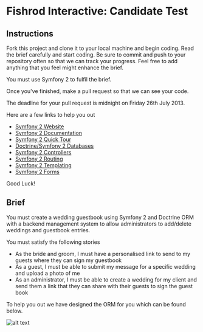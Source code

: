 Fishrod Interactive: Candidate Test
===================================
Instructions
------------
Fork this project and clone it to your local machine and begin coding. Read the brief carefully and start coding. Be sure to commit and push to your repository often so that we can track your progress. Feel free to add anything that you feel might enhance the brief.

You must use Symfony 2 to fulfil the brief.

Once you've finished, make a pull request so that we can see your code.

The deadline for your pull request is midnight on Friday 26th July 2013.

Here are a few links to help you out

- [Symfony 2 Website](http://symfony.com/)
- [Symfony 2 Documentation](http://symfony.com/doc/current/index.html)
- [Symfony 2 Quick Tour](http://symfony.com/doc/current/quick_tour/the_big_picture.html)
- [Doctrine/Symfony 2 Databases](http://symfony.com/doc/current/book/doctrine.html)
- [Symfony 2 Controllers](http://symfony.com/doc/current/book/controller.html)
- [Symfony 2 Routing](http://symfony.com/doc/current/book/routing.html)
- [Symfony 2 Templating](http://symfony.com/doc/current/book/templating.html)
- [Symfony 2 Forms](http://symfony.com/doc/current/book/forms.html)

Good Luck!

Brief
-----
You must create a wedding guestbook using Symfony 2 and Doctrine ORM with a backend management system to allow administrators to add/delete weddings and guestbook entries.

You must satisfy the following stories
- As the bride and groom, I must have a personalised link to send to my guests where they can sign my guestbook
- As a guest, I must be able to submit my message for a specific wedding and upload a photo of me
- As an administrator, I must be able to create a wedding for my client and send them a link that they can share with their guests to sign the guest book

To help you out we have designed the ORM for you which can be found below.

![alt text](https://raw.github.com/fishrod-interactive/candidatetest/master/brief/orm.png "ORM Design")